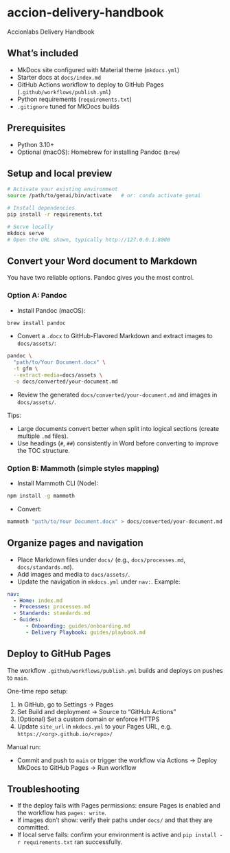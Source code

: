 # accion-delivery-handbook
Accionlabs Delivery Handbook

## What’s included
- MkDocs site configured with Material theme (`mkdocs.yml`)
- Starter docs at `docs/index.md`
- GitHub Actions workflow to deploy to GitHub Pages (`.github/workflows/publish.yml`)
- Python requirements (`requirements.txt`)
- `.gitignore` tuned for MkDocs builds

## Prerequisites
- Python 3.10+
- Optional (macOS): Homebrew for installing Pandoc (`brew`)

## Setup and local preview
```bash
# Activate your existing environment
source /path/to/genai/bin/activate   # or: conda activate genai

# Install dependencies
pip install -r requirements.txt

# Serve locally
mkdocs serve
# Open the URL shown, typically http://127.0.0.1:8000
```

## Convert your Word document to Markdown
You have two reliable options. Pandoc gives you the most control.

### Option A: Pandoc
- Install Pandoc (macOS):
```bash
brew install pandoc
```
- Convert a `.docx` to GitHub-Flavored Markdown and extract images to `docs/assets/`:
```bash
pandoc \
  "path/to/Your Document.docx" \
  -t gfm \
  --extract-media=docs/assets \
  -o docs/converted/your-document.md
```
- Review the generated `docs/converted/your-document.md` and images in `docs/assets/`.

Tips:
- Large documents convert better when split into logical sections (create multiple `.md` files).
- Use headings (`#`, `##`) consistently in Word before converting to improve the TOC structure.

### Option B: Mammoth (simple styles mapping)
- Install Mammoth CLI (Node):
```bash
npm install -g mammoth
```
- Convert:
```bash
mammoth "path/to/Your Document.docx" > docs/converted/your-document.md
```

## Organize pages and navigation
- Place Markdown files under `docs/` (e.g., `docs/processes.md`, `docs/standards.md`).
- Add images and media to `docs/assets/`.
- Update the navigation in `mkdocs.yml` under `nav:`. Example:
```yaml
nav:
  - Home: index.md
  - Processes: processes.md
  - Standards: standards.md
  - Guides:
      - Onboarding: guides/onboarding.md
      - Delivery Playbook: guides/playbook.md
```

## Deploy to GitHub Pages
The workflow `.github/workflows/publish.yml` builds and deploys on pushes to `main`.

One-time repo setup:
1. In GitHub, go to Settings → Pages
2. Set Build and deployment → Source to “GitHub Actions”
3. (Optional) Set a custom domain or enforce HTTPS
4. Update `site_url` in `mkdocs.yml` to your Pages URL, e.g. `https://<org>.github.io/<repo>/`

Manual run:
- Commit and push to `main` or trigger the workflow via Actions → Deploy MkDocs to GitHub Pages → Run workflow

## Troubleshooting
- If the deploy fails with Pages permissions: ensure Pages is enabled and the workflow has `pages: write`.
- If images don’t show: verify their paths under `docs/` and that they are committed.
- If local serve fails: confirm your environment is active and `pip install -r requirements.txt` ran successfully.
